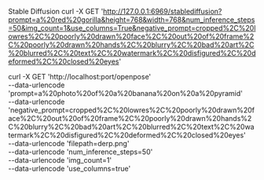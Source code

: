 

Stable Diffusion
curl -X GET 'http://127.0.0.1:6969/stablediffusion?prompt=a%20red%20gorilla&height=768&width=768&num_inference_steps=50&img_count=1&use_columns=True&negative_prompt=cropped%2C%20lowres%2C%20poorly%20drawn%20face%2C%20out%20of%20frame%2C%20poorly%20drawn%20hands%2C%20blurry%2C%20bad%20art%2C%20blurred%2C%20text%2C%20watermark%2C%20disfigured%2C%20deformed%2C%20closed%20eyes'


curl -X GET 'http://localhost:port/openpose' \
--data-urlencode 'prompt=a%20photo%20of%20a%20banana%20on%20a%20pyramid' \
--data-urlencode 'negative_prompt=cropped%2C%20lowres%2C%20poorly%20drawn%20face%2C%20out%20of%20frame%2C%20poorly%20drawn%20hands%2C%20blurry%2C%20bad%20art%2C%20blurred%2C%20text%2C%20watermark%2C%20disfigured%2C%20deformed%2C%20closed%20eyes' \
--data-urlencode 'filepath=derp.png' \
--data-urlencode 'num_inference_steps=50' \
--data-urlencode 'img_count=1' \
--data-urlencode 'use_columns=true'

